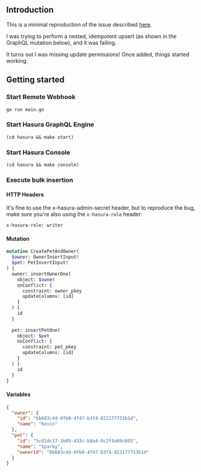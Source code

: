 ## Introduction

This is a minimal reproduction of the issue described [here][gh-discussion].

I was trying to perform a nested, idempotent upsert (as shown in the GraphQL
mutation below), and it was failing.

It turns out I was missing update permissions! Once added, things started 
working.

## Getting started

### Start Remote Webhook

```shell
go run main.go
```

### Start Hasura GraphQL Engine

```shell
(cd hasura && make start)
```

### Start Hasura Console

```shell
(cd hasura && make console)
```

### Execute bulk insertion

#### HTTP Headers

It's fine to use the x-hasura-admin-secret header, but to reproduce the bug, 
make sure you're also using the `x-hasura-role` header:

```
x-hasura-role: writer
```

#### Mutation

```graphql
mutation CreatePetAndOwner(
  $owner: OwnerInsertInput!
  $pet: PetInsertInput!
) {
  owner: insertOwnerOne(
    object: $owner
    onConflict: {
      constraint: owner_pkey
      updateColumns: [id]
    }
  ) {
    id
  }
  
  pet: insertPetOne(
    object: $pet
    onConflict: {
      constraint: pet_pkey
      updateColumns: [id]
    }
  ) {
    id
  }
}
```

#### Variables

```json
{
  "owner": {
    "id": "6b683c4d-0fb0-4f47-b3f4-822177753b1d",
    "name": "Kevin"
  },
  "pet": {
    "id": "5cd3dc17-1b05-433c-b8a4-9c2f4a09c603",
    "name": "Sparky",
    "ownerId": "6b683c4d-0fb0-4f47-b3f4-822177753b1d"
  }
}
```

[gh-discussion]: https://github.com/hasura/graphql-engine/discussions/9767
